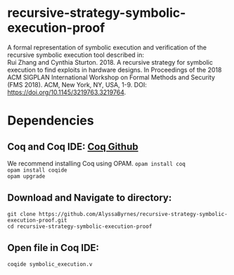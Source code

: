 # recursive-strategy-symbolic-execution-proof
A formal representation of symbolic execution and verification of the recursive symbolic execution tool described in: <br /> 
Rui Zhang and Cynthia Sturton. 2018. A recursive strategy for symbolic execution to find exploits in hardware designs. In Proceedings of the 2018 ACM SIGPLAN International Workshop on Formal Methods and Security (FMS 2018). ACM, New York, NY, USA, 1-9. DOI: https://doi.org/10.1145/3219763.3219764.

# Dependencies

## Coq and Coq IDE: [Coq Github](https://github.com/coq/coq)
We recommend installing Coq using OPAM.
`opam install coq`<br />
`opam install coqide`<br />
`opam upgrade `<br />

## Download and Navigate to directory:

`git clone https://github.com/AlyssaByrnes/recursive-strategy-symbolic-execution-proof.git`<br />
`cd recursive-strategy-symbolic-execution-proof`

## Open file in Coq IDE:

`coqide symbolic_execution.v`
